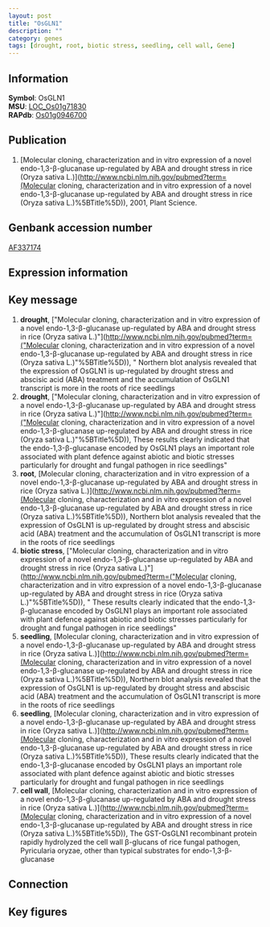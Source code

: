 ```yaml
---
layout: post
title: "OsGLN1"
description: ""
category: genes
tags: [drought, root, biotic stress, seedling, cell wall, Gene]
---
```


## Information
__Symbol__: OsGLN1  
__MSU__: [LOC_Os01g71830](http://rice.plantbiology.msu.edu/cgi-bin/ORF_infopage.cgi?orf=LOC_Os01g71830)  
__RAPdb__: [Os01g0946700](http://rapdb.dna.affrc.go.jp/viewer/gbrowse_details/irgsp1?name=Os01g0946700)  

## Publication
1. [Molecular cloning, characterization and in vitro expression of a novel endo-1,3-β-glucanase up-regulated by ABA and drought stress in rice (Oryza sativa L.)](http://www.ncbi.nlm.nih.gov/pubmed?term=(Molecular cloning, characterization and in vitro expression of a novel endo-1,3-β-glucanase up-regulated by ABA and drought stress in rice (Oryza sativa L.)%5BTitle%5D)), 2001, Plant Science.

## Genbank accession number
[AF337174](http://www.ncbi.nlm.nih.gov/nuccore/AF337174)

## Expression information

## Key message
1. __drought__, ["Molecular cloning, characterization and in vitro expression of a novel endo-1,3-β-glucanase up-regulated by ABA and drought stress in rice (Oryza sativa L.)"](http://www.ncbi.nlm.nih.gov/pubmed?term=("Molecular cloning, characterization and in vitro expression of a novel endo-1,3-β-glucanase up-regulated by ABA and drought stress in rice (Oryza sativa L.)"%5BTitle%5D)), " Northern blot analysis revealed that the expression of OsGLN1 is up-regulated by drought stress and abscisic acid (ABA) treatment and the accumulation of OsGLN1 transcript is more in the roots of rice seedlings
2. __drought__, ["Molecular cloning, characterization and in vitro expression of a novel endo-1,3-β-glucanase up-regulated by ABA and drought stress in rice (Oryza sativa L.)"](http://www.ncbi.nlm.nih.gov/pubmed?term=("Molecular cloning, characterization and in vitro expression of a novel endo-1,3-β-glucanase up-regulated by ABA and drought stress in rice (Oryza sativa L.)"%5BTitle%5D)),  These results clearly indicated that the endo-1,3-β-glucanase encoded by OsGLN1 plays an important role associated with plant defence against abiotic and biotic stresses particularly for drought and fungal pathogen in rice seedlings"
3. __root__, [Molecular cloning, characterization and in vitro expression of a novel endo-1,3-β-glucanase up-regulated by ABA and drought stress in rice (Oryza sativa L.)](http://www.ncbi.nlm.nih.gov/pubmed?term=(Molecular cloning, characterization and in vitro expression of a novel endo-1,3-β-glucanase up-regulated by ABA and drought stress in rice (Oryza sativa L.)%5BTitle%5D)),  Northern blot analysis revealed that the expression of OsGLN1 is up-regulated by drought stress and abscisic acid (ABA) treatment and the accumulation of OsGLN1 transcript is more in the roots of rice seedlings
4. __biotic stress__, ["Molecular cloning, characterization and in vitro expression of a novel endo-1,3-β-glucanase up-regulated by ABA and drought stress in rice (Oryza sativa L.)"](http://www.ncbi.nlm.nih.gov/pubmed?term=("Molecular cloning, characterization and in vitro expression of a novel endo-1,3-β-glucanase up-regulated by ABA and drought stress in rice (Oryza sativa L.)"%5BTitle%5D)), " These results clearly indicated that the endo-1,3-β-glucanase encoded by OsGLN1 plays an important role associated with plant defence against abiotic and biotic stresses particularly for drought and fungal pathogen in rice seedlings"
5. __seedling__, [Molecular cloning, characterization and in vitro expression of a novel endo-1,3-β-glucanase up-regulated by ABA and drought stress in rice (Oryza sativa L.)](http://www.ncbi.nlm.nih.gov/pubmed?term=(Molecular cloning, characterization and in vitro expression of a novel endo-1,3-β-glucanase up-regulated by ABA and drought stress in rice (Oryza sativa L.)%5BTitle%5D)),  Northern blot analysis revealed that the expression of OsGLN1 is up-regulated by drought stress and abscisic acid (ABA) treatment and the accumulation of OsGLN1 transcript is more in the roots of rice seedlings
6. __seedling__, [Molecular cloning, characterization and in vitro expression of a novel endo-1,3-β-glucanase up-regulated by ABA and drought stress in rice (Oryza sativa L.)](http://www.ncbi.nlm.nih.gov/pubmed?term=(Molecular cloning, characterization and in vitro expression of a novel endo-1,3-β-glucanase up-regulated by ABA and drought stress in rice (Oryza sativa L.)%5BTitle%5D)),  These results clearly indicated that the endo-1,3-β-glucanase encoded by OsGLN1 plays an important role associated with plant defence against abiotic and biotic stresses particularly for drought and fungal pathogen in rice seedlings
7. __cell wall__, [Molecular cloning, characterization and in vitro expression of a novel endo-1,3-β-glucanase up-regulated by ABA and drought stress in rice (Oryza sativa L.)](http://www.ncbi.nlm.nih.gov/pubmed?term=(Molecular cloning, characterization and in vitro expression of a novel endo-1,3-β-glucanase up-regulated by ABA and drought stress in rice (Oryza sativa L.)%5BTitle%5D)),  The GST-OsGLN1 recombinant protein rapidly hydrolyzed the cell wall β-glucans of rice fungal pathogen, Pyricularia oryzae, other than typical substrates for endo-1,3-β-glucanase

## Connection

## Key figures


